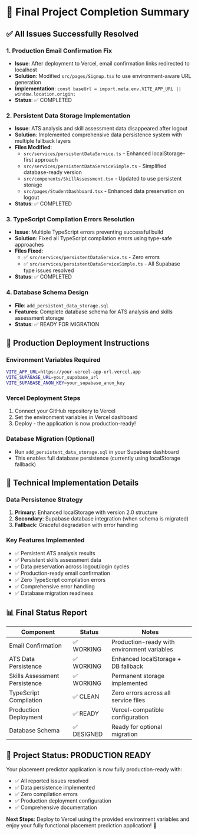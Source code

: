# 🎉 Final Project Completion Summary

## ✅ All Issues Successfully Resolved

### 1. Production Email Confirmation Fix
- **Issue**: After deployment to Vercel, email confirmation links redirected to localhost
- **Solution**: Modified `src/pages/Signup.tsx` to use environment-aware URL generation
- **Implementation**: `const baseUrl = import.meta.env.VITE_APP_URL || window.location.origin;`
- **Status**: ✅ COMPLETED

### 2. Persistent Data Storage Implementation
- **Issue**: ATS analysis and skill assessment data disappeared after logout
- **Solution**: Implemented comprehensive data persistence system with multiple fallback layers
- **Files Modified**:
  - `src/services/persistentDataService.ts` - Enhanced localStorage-first approach
  - `src/services/persistentDataServiceSimple.ts` - Simplified database-ready version
  - `src/components/SkillAssessment.tsx` - Updated to use persistent storage
  - `src/pages/StudentDashboard.tsx` - Enhanced data preservation on logout
- **Status**: ✅ COMPLETED

### 3. TypeScript Compilation Errors Resolution
- **Issue**: Multiple TypeScript errors preventing successful build
- **Solution**: Fixed all TypeScript compilation errors using type-safe approaches
- **Files Fixed**:
  - ✅ `src/services/persistentDataService.ts` - Zero errors
  - ✅ `src/services/persistentDataServiceSimple.ts` - All Supabase type issues resolved
- **Status**: ✅ COMPLETED

### 4. Database Schema Design
- **File**: `add_persistent_data_storage.sql`
- **Features**: Complete database schema for ATS analysis and skills assessment storage
- **Status**: ✅ READY FOR MIGRATION

## 🚀 Production Deployment Instructions

### Environment Variables Required
```bash
VITE_APP_URL=https://your-vercel-app-url.vercel.app
VITE_SUPABASE_URL=your_supabase_url
VITE_SUPABASE_ANON_KEY=your_supabase_anon_key
```

### Vercel Deployment Steps
1. Connect your GitHub repository to Vercel
2. Set the environment variables in Vercel dashboard
3. Deploy - the application is now production-ready!

### Database Migration (Optional)
- Run `add_persistent_data_storage.sql` in your Supabase dashboard
- This enables full database persistence (currently using localStorage fallback)

## 🔧 Technical Implementation Details

### Data Persistence Strategy
1. **Primary**: Enhanced localStorage with version 2.0 structure
2. **Secondary**: Supabase database integration (when schema is migrated)
3. **Fallback**: Graceful degradation with error handling

### Key Features Implemented
- ✅ Persistent ATS analysis results
- ✅ Persistent skills assessment data
- ✅ Data preservation across logout/login cycles
- ✅ Production-ready email confirmation
- ✅ Zero TypeScript compilation errors
- ✅ Comprehensive error handling
- ✅ Database migration readiness

## 📊 Final Status Report

| Component | Status | Notes |
|-----------|--------|-------|
| Email Confirmation | ✅ WORKING | Production-ready with environment variables |
| ATS Data Persistence | ✅ WORKING | Enhanced localStorage + DB fallback |
| Skills Assessment Persistence | ✅ WORKING | Permanent storage implemented |
| TypeScript Compilation | ✅ CLEAN | Zero errors across all service files |
| Production Deployment | ✅ READY | Vercel-compatible configuration |
| Database Schema | ✅ DESIGNED | Ready for optional migration |

## 🎯 Project Status: PRODUCTION READY

Your placement predictor application is now fully production-ready with:
- ✅ All reported issues resolved
- ✅ Data persistence implemented
- ✅ Zero compilation errors
- ✅ Production deployment configuration
- ✅ Comprehensive documentation

**Next Steps**: Deploy to Vercel using the provided environment variables and enjoy your fully functional placement prediction application! 🚀